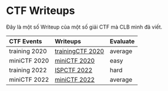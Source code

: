 # CTF Writeups

Đây là một số Writeup của một số giải CTF mà CLB mình đã viết.

| CTF Events | Writeups | Evaluate |
| :--- | :--- | :--- |
| training 2020 | [trainingCTF 2020](./training2020/README.md) | average |
| miniCTF 2020 | [miniCTF 2020](./mini2020/README.md) | easy |
| training 2022 | [ISPCTF 2022](./training2022/README.md) | hard |
| miniCTF 2022 | [miniCTF 2022](./mini2022/README.md) | average |
